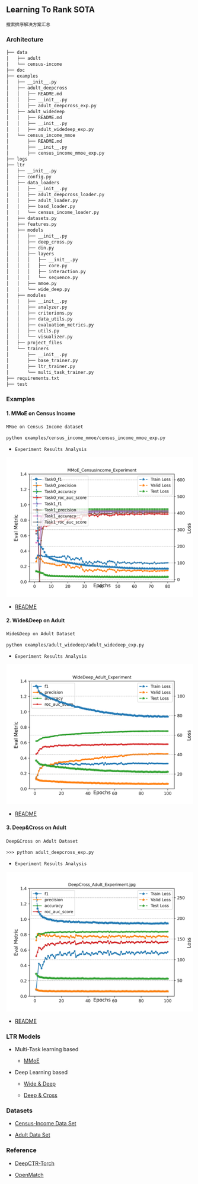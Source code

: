 ## Learning To Rank SOTA

`搜索排序解决方案汇总`

### Architecture

```angular2html
├── data
│   ├── adult
│   └── census-income
├── doc
├── examples
│   ├── __init__.py
│   ├── adult_deepcross
│   │   ├── README.md
│   │   ├── __init__.py
│   │   ├── adult_deepcross_exp.py
│   ├── adult_widedeep
│   │   ├── README.md
│   │   ├── __init__.py
│   │   ├── adult_widedeep_exp.py
│   └── census_income_mmoe
│       ├── README.md
│       ├── __init__.py
│       ├── census_income_mmoe_exp.py
├── logs
├── ltr
│   ├── __init__.py
│   ├── config.py
│   ├── data_loaders
│   │   ├── __init__.py
|   │   ├── adult_deepcross_loader.py
│   │   ├── adult_loader.py
│   │   ├── basd_loader.py
│   │   └── census_income_loader.py
│   ├── datasets.py
│   ├── features.py
│   ├── models
│   │   ├── __init__.py
│   │   ├── deep_cross.py
│   │   ├── din.py
│   │   ├── layers
│   │   │   ├── __init__.py
│   │   │   ├── core.py
│   │   │   ├── interaction.py
│   │   │   └── sequence.py
│   │   ├── mmoe.py
│   │   └── wide_deep.py
│   ├── modules
│   │   ├── __init__.py
│   │   ├── analyzer.py
│   │   ├── criterions.py
│   │   ├── data_utils.py
│   │   ├── evaluation_metrics.py
│   │   ├── utils.py
│   │   └── visualizer.py
│   ├── project_files
│   └── trainers
│       ├── __init__.py
│       ├── base_trainer.py
│       ├── ltr_trainer.py
│       └── multi_task_trainer.py
├── requirements.txt
├── test
```

### Examples

####  1. MMoE on Census Income

`MMoe on Census Income dataset`

```angular2html
python examples/census_income_mmoe/census_income_mmoe_exp.py
```

- `Experiment Results Analysis`

![avatar](./examples/census_income_mmoe/results/Model_LR0.0001_Batch1024_LossBCELoss/MMoE_CensusIncome_Experiment.png)

- [README](./examples/census_income_mmoe/README.md)

#### 2. Wide&Deep on Adult 

`Wide&Deep on Adult Dataset`

```angular2html
python examples/adult_widedeep/adult_widedeep_exp.py
```

- `Experiment Results Analysis`

![avatar](./examples/adult_widedeep/results/Model_LR2e-05_Batch256_LossBCEWithLogitsLoss/WideDeep_Adult_Experiment.png)


- [README](./examples/adult_widedeep/README.md)

#### 3. Deep&Cross on Adult 
`Deep&Cross on Adult Dataset`

```angular2html
>>> python adult_deepcross_exp.py
```
- `Experiment Results Analysis`

![avatar](./examples/adult_deepcross/results/Model_LR0.0005_Batch64_LossBCEWithLogitsLoss/DeepCross_Adult_Experiment.jpg)

- [README](./examples/adult_deepcross/README.md)


### LTR Models

- Multi-Task learning based

  * [MMoE](https://www.kdd.org/kdd2018/accepted-papers/view/modeling-task-relationships-in-multi-task-learning-with-multi-gate-mixture-) 

- Deep Learning based

  * [Wide & Deep](https://dl.acm.org/doi/10.1145/2988450.2988454)
  
  * [Deep & Cross](https://link.zhihu.com/?target=https%3A//arxiv.org/pdf/1708.05123.pdf)

### Datasets

- [Census-Income Data Set](http://archive.ics.uci.edu/ml/datasets/Census-Income+(KDD))

- [Adult Data Set](https://archive.ics.uci.edu/ml/datasets/adult)


### Reference

- [DeepCTR-Torch](https://github.com/shenweichen/DeepCTR-Torch)

- [OpenMatch](https://github.com/thunlp/OpenMatch)